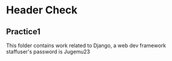 # Header Check
## Practice1
This folder contains work related to Django, a web dev framework
 staffuser's password is Jugemu23